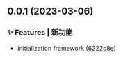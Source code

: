 ## 0.0.1 (2023-03-06)


### ✨ Features | 新功能

* initialization framework ([6222c8e](https://github.com/zhensherlock/fancy-holder/commit/6222c8ecddb29903fb69a8351125a81ee1a83359))



